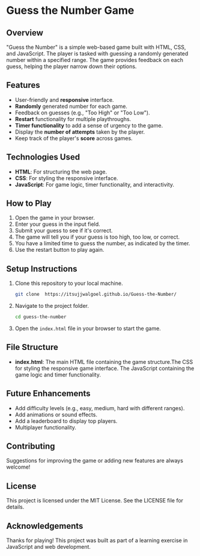 # Guess the Number Game

## Overview
"Guess the Number" is a simple web-based game built with HTML, CSS, and JavaScript. The player is tasked with guessing a randomly generated number within a specified range. The game provides feedback on each guess, helping the player narrow down their options.

## Features
- User-friendly and **responsive** interface.
- **Randomly** generated number for each game.
- Feedback on guesses (e.g., "Too High" or "Too Low").
- **Restart** functionality for multiple playthroughs.
- **Timer functionality** to add a sense of urgency to the game.
- Display the **number of attempts** taken by the player.
- Keep track of the player's **score** across games.

## Technologies Used
- **HTML**: For structuring the web page.
- **CSS**: For styling the responsive interface.
- **JavaScript**: For game logic, timer functionality, and interactivity.

## How to Play
1. Open the game in your browser.
2. Enter your guess in the input field.
3. Submit your guess to see if it's correct.
4. The game will tell you if your guess is too high, too low, or correct.
5. You have a limited time to guess the number, as indicated by the timer.
6. Use the restart button to play again.

## Setup Instructions
1. Clone this repository to your local machine.
   ```bash
   git clone  https://itsujjwalgoel.github.io/Guess-the-Number/
   ```
2. Navigate to the project folder.
   ```bash
   cd guess-the-number
   ```
3. Open the `index.html` file in your browser to start the game.

## File Structure
- **index.html**: The main HTML file containing the game structure.The CSS for styling the responsive game interface. The JavaScript containing the game logic and timer functionality.

## Future Enhancements
- Add difficulty levels (e.g., easy, medium, hard with different ranges).
- Add animations or sound effects.
- Add a leaderboard to display top players.
- Multiplayer functionality.

## Contributing
Suggestions for improving the game or adding new features are always welcome!

## License
This project is licensed under the MIT License. See the LICENSE file for details.

## Acknowledgements
Thanks for playing! This project was built as part of a learning exercise in JavaScript and web development.

